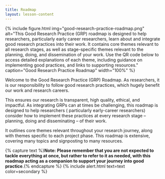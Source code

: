 ```yaml
---
title: Roadmap
layout: lesson-content
---
```

{% include figure.html img="good-research-practice-roadmap.png" alt="This Good Research Practice (GRP) roadmap is
designed to help researchers, particularly early career researchers, learn about and integrate good research practices
into their work. It contains core themes relevant to all research stages, as well as stage-specific themes relevant to
the planning, doing, and dissemination of your work. Use the QR code below to access detailed explanations of each
theme, including guidance on implementing good practices, and links to supporting resources." caption="Good Research
Practice Roadmap" width="100%" %}

Welcome to the Good Research Practice (GRP) Roadmap. As researchers, it is our responsibility to follow good research
practices, which hugely benefit our work and research careers.

This ensures our research is transparent, high quality,
ethical, and impactful. As integrating GRPs can at times be challenging, this roadmap is designed to help researchers (
particularly early-career researchers) consider how to implement these practices at every research stage – planning,
doing and disseminating – of their work.

It outlines core themes relevant throughout your research journey, along with
themes specific to each project phase. This roadmap is extensive, covering many topics and signposting to many
resources.

{% capture text %}**Note:**
**Please remember that you are not expected to tackle everything at once, but rather to refer to it as needed,
with this roadmap acting as a companion to support your journey into good practice**.{% endcapture %}
{% include alert.html text=text color=secondary %}

